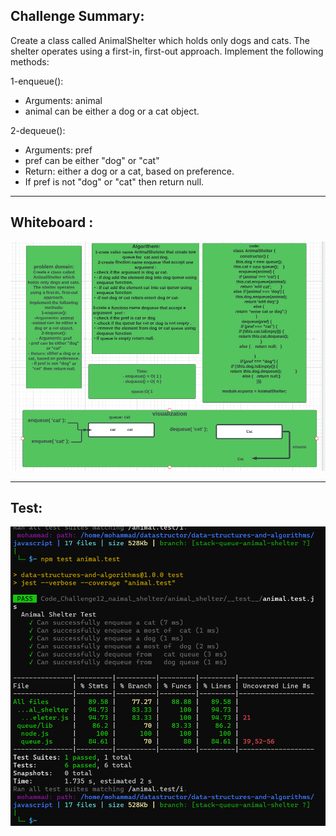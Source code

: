 ## Challenge Summary: 
Create a class called AnimalShelter which holds only dogs and cats.
The shelter operates using a first-in, first-out approach.
Implement the following methods:


1-enqueue():
- Arguments: animal
- animal can be either a dog or a cat object.

2-dequeue():
- Arguments: pref
- pref can be either "dog" or "cat"
- Return: either a dog or a cat, based on preference.
- If pref is not "dog" or "cat" then return null.


___
## Whiteboard :


![](./alg12.PNG)
____

## Test:
![](./test12.PNG)
